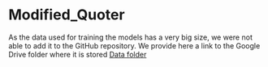 # Modified_Quoter
As the data used for training the models has a very big size, we were not able to add it to the GitHub repository. We provide here a link to the Google Drive folder where it is stored [Data folder](https://drive.google.com/drive/folders/1d6dvWHMcqyaJ3enFLBZPjMefOD96PzaX?usp=share_link)  
